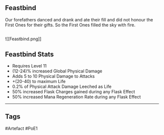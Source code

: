 ## Feastbind
Our forefathers danced and drank and ate their fill
and did not honour the First Ones for their gifts.
So the First Ones filled the sky with fire.
##
![[Feastbind.png]]
## Feastbind Stats
- Requires Level 11
- (12-24)% increased Global Physical Damage
- Adds 5 to 10 Physical Damage to Attacks
- +(20-40) to maximum Life
- 0.2% of Physical Attack Damage Leeched as Life
- 50% increased Flask Charges gained during any Flask Effect
- 50% increased Mana Regeneration Rate during any Flask Effect


---
## Tags
#Artefact
#PoE1